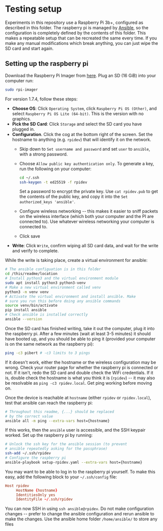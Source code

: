 # Testing setup

Experiments in this repository use a Raspberry Pi 3b+, configured as described in this folder. The raspberry pi is managed by [Ansible](https://docs.ansible.com/ansible/latest/getting_started/index.html), so the configuration is completely defined by the contents of this folder. This makes a repeatable setup that can be recreated the same every time. If you make any manual modifications which break anything, you can just wipe the SD card and start again.

## Setting up the raspberry pi

Download the Raspberry Pi Imager from [here](https://www.raspberrypi.com/software/). Plug an SD (16 GiB) into your computer run:

```bash
sudo rpi-imager
```

For version 1.7.4, follow these steps:

- **Choose OS**: Click `Operating System`, click `Raspberry Pi OS (Other)`, and select `Raspberry Pi OS Lite (64-bit)`. This is the version with no graphics.
- **Pick the SD Card**: Click `Storage` and select the SD card you have plugged in.
- **Configuration**. Click the cog at the bottom right of the screen. Set the hostname to anything (e.g. `rpidev`) that will identify it on the network.
  - Skip down to `Set username and password` and set `user` to `ansible`, with a strong password. 

  - Choose `Allow public key authentication only`. To generate a key, run the following on your computer:
	```bash
	cd ~/.ssh
	ssh-keygen -t ed25519 -f rpidev
	```
	Set a password to encrypt the private key. Use `cat rpidev.pub` to get the contents of the public key, and copy it into the `Set authorized_keys 'ansible'`.
  - Configure wireless networking -- this makes it easier to sniff packets on the wireless interface (which both your computer and the PI are connected to). Use whatever wireless networking your computer is connected to.
  - Click save
- **Write**: Click `Write`, confirm wiping all SD card data, and wait for the write and verify to complete.

While the write is taking place, create a virtual environment for ansible:

```bash
# The ansible configuation is in this folder
cd /this/readme/location
# Install python3 and the virtual environment module
sudo apt install python3 python3-venv
# Make a new virtual environment called venv
python3 -m venv venv 
# Activate the virtual environment and install ansible. Make
# sure you run this before doing any ansible commands
source venv/bin/activate
pip install ansible
# Check ansible is installed correctly
ansible --version
```

Once the SD card has finished writing, take it out the computer, plug it into the raspberry pi. After a few minutes (wait at least 3-5 minutes) it should have booted up, and you should be able to ping it (provided your computer is on the same network as the raspberry pi):

```bash
ping -c3 pibert # -c3 limits to 3 pings
```

If it doesn't work, either the hostname or the wireless configuration may be wrong. Check your router page for whether the raspberry pi is connected or not. If it isn't, redo the SD card and double check the WiFi credentials. If it is, double check the hostname is what you think it is (`rpidev`) -- it may also be resolvable as `ping -c3 rpidev.local`. Get ping working before moving on.

Once the device is reachable at `hostname` (either `rpidev` or `rpidev.local`), test that ansible can reach the raspberry pi:

```bash
# Throughout this readme, {...} should be replaced 
# by the correct value
ansible all -m ping --extra-vars host={hostname}
```

If this works, then the `ansible` user is accessible, and the SSH keypair worked. Set up the raspberry pi by running:

```bash
# Unlock the ssh key for the ansible session (to prevent
# ansible repeatedly asking for the passphrase)
ssh-add ~/.ssh/rpidev
# Configure the raspberry pi
ansible-playbook setup-rpidev.yaml --extra-vars host={hostname}
```

You may want to be able to log in to the raspberry pi yourself. To make this easy, add the following block to your `~/.ssh/config` file:

```conf
Host rpidev
     HostName {hostname}
     IdentitiesOnly yes
     IdentityFile ~/.ssh/rpidev
```

You can now SSH in using `ssh ansible@rpidev`. Do not make configuration changes -- prefer to change the ansible configuration and rerun ansible to make the changes. Use the ansible home folder `/home/ansible/` to store any files 
